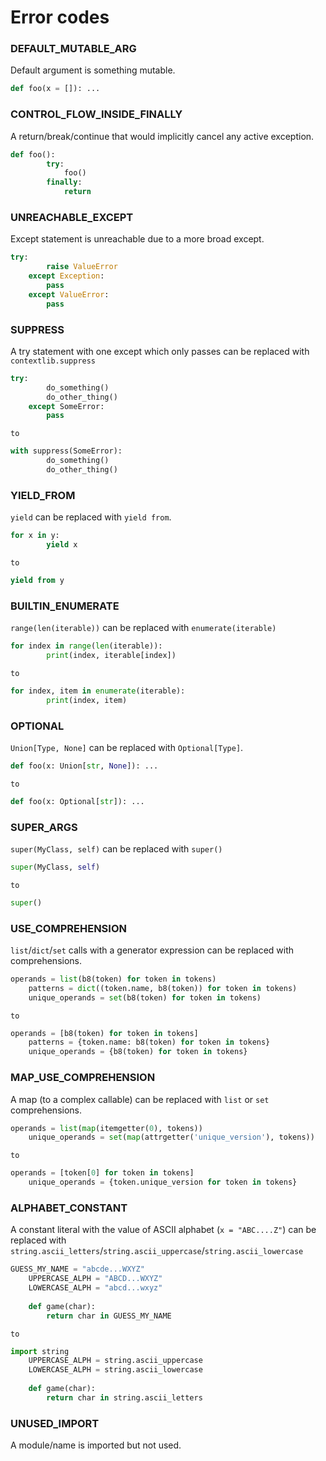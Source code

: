 # Error codes

### DEFAULT_MUTABLE_ARG
Default argument is something mutable.

```py
def foo(x = []): ...
```
    
### CONTROL_FLOW_INSIDE_FINALLY
A return/break/continue that would implicitly cancel any active exception.

```py
def foo():
        try:
            foo()
        finally:
            return
```
    
### UNREACHABLE_EXCEPT
Except statement is unreachable due to a more broad except.

```py
try:
        raise ValueError
    except Exception:
        pass
    except ValueError:
        pass
```
    
### SUPPRESS
A try statement with one except which only passes can be replaced with `contextlib.suppress`
    
```py
try:
        do_something()
        do_other_thing()
    except SomeError:
        pass
```
    to
```py
with suppress(SomeError):
        do_something()
        do_other_thing()
```
    
### YIELD_FROM
`yield` can be replaced with `yield from`.

```py
for x in y:
        yield x
```
    to
```py
yield from y
```
    
### BUILTIN_ENUMERATE
`range(len(iterable))` can be replaced with `enumerate(iterable)`

```py
for index in range(len(iterable)):
        print(index, iterable[index])
```
    to
```py
for index, item in enumerate(iterable):
        print(index, item)
```
    
### OPTIONAL
`Union[Type, None]` can be replaced with `Optional[Type]`.

```py
def foo(x: Union[str, None]): ...
```
    to
```py
def foo(x: Optional[str]): ...
```
    
### SUPER_ARGS
`super(MyClass, self)` can be replaced with `super()`

```py
super(MyClass, self)
```
    to
```py
super()
```
    
### USE_COMPREHENSION
`list`/`dict`/`set` calls with a generator expression
    can be replaced with comprehensions.
    
```py
operands = list(b8(token) for token in tokens)
    patterns = dict((token.name, b8(token)) for token in tokens)
    unique_operands = set(b8(token) for token in tokens)
```
    to
```py
operands = [b8(token) for token in tokens]
    patterns = {token.name: b8(token) for token in tokens}
    unique_operands = {b8(token) for token in tokens}
```
    
### MAP_USE_COMPREHENSION
A map (to a complex callable) can be replaced with 
    `list` or `set` comprehensions.
    
```py
operands = list(map(itemgetter(0), tokens))
    unique_operands = set(map(attrgetter('unique_version'), tokens))
```
    to
```py
operands = [token[0] for token in tokens]
    unique_operands = {token.unique_version for token in tokens}
```
    
### ALPHABET_CONSTANT
A constant literal with the value of ASCII alphabet (`x = "ABC....Z"`) can be replaced 
    with `string.ascii_letters`/`string.ascii_uppercase`/`string.ascii_lowercase`
    
```py
GUESS_MY_NAME = "abcde...WXYZ"
    UPPERCASE_ALPH = "ABCD...WXYZ"
    LOWERCASE_ALPH = "abcd...wxyz"
    
    def game(char):
        return char in GUESS_MY_NAME
```
    to
```py
import string
    UPPERCASE_ALPH = string.ascii_uppercase
    LOWERCASE_ALPH = string.ascii_lowercase
    
    def game(char):
        return char in string.ascii_letters
```
    
### UNUSED_IMPORT
A module/name is imported but not used.
